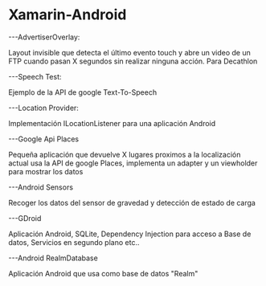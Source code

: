 # Xamarin-Android

---AdvertiserOverlay:

Layout invisible que detecta el último evento touch y abre un video de un FTP cuando pasan X segundos sin realizar ninguna acción.
Para Decathlon 


---Speech Test:

Ejemplo de la API de google Text-To-Speech 

---Location Provider:

Implementación ILocationListener para una aplicación Android


---Google Api Places

Pequeña aplicación que devuelve X lugares proximos a la localización actual usa la API de google Places, implementa un adapter y un viewholder para mostrar los datos

---Android Sensors

Recoger los datos del sensor de gravedad y detección de estado de carga 

---GDroid

Aplicación Android, SQLite, Dependency Injection para acceso a Base de datos, Servicios en segundo plano etc..

---Android RealmDatabase

Aplicación Android que usa como base de datos "Realm" 
